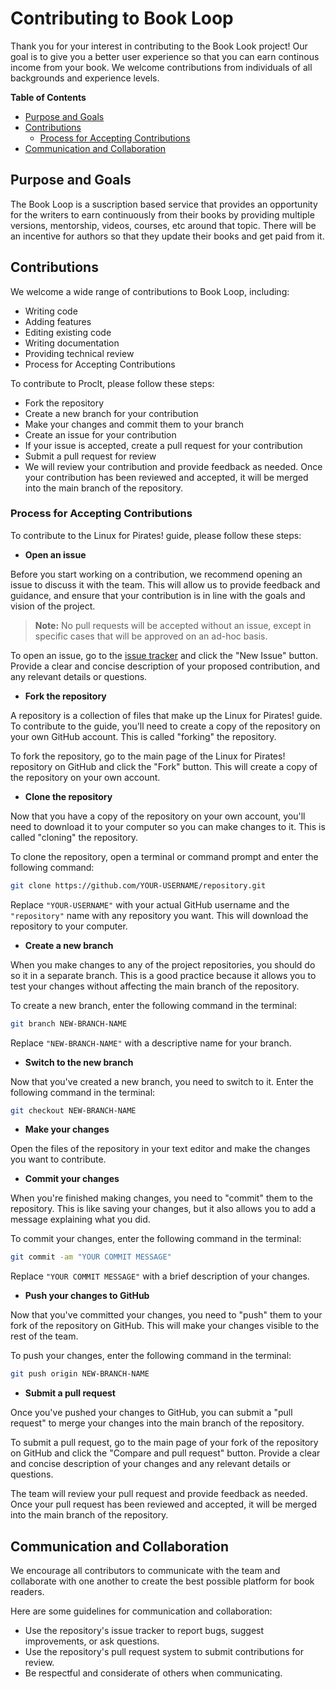 # **Contributing to Book Loop**

Thank you for your interest in contributing to the Book Look project! Our goal is to give you a better user experience so that you can earn continous income from your book. We welcome contributions from individuals of all backgrounds and experience levels.

**Table of Contents**

- [Purpose and Goals](#purpose-and-goals)
- [Contributions](#contributions)
  - [Process for Accepting Contributions](#process-for-accepting-contributions)
- [Communication and Collaboration](#communication-and-collaboration)

## **Purpose and Goals**

The Book Loop is a suscription based service that provides an opportunity for the writers to earn continuously from their books by providing multiple versions, mentorship, videos, courses, etc around that topic. There will be an incentive for authors so that they update their books and get paid from it.

## **Contributions**

We welcome a wide range of contributions to Book Loop, including:

- Writing code
- Adding features
- Editing existing code
- Writing documentation
- Providing technical review
- Process for Accepting Contributions

To contribute to Proclt, please follow these steps:

- Fork the repository
- Create a new branch for your contribution
- Make your changes and commit them to your branch
- Create an issue for your contribution
- If your issue is accepted, create a pull request for your contribution
- Submit a pull request for review
- We will review your contribution and provide feedback as needed. Once your contribution has been reviewed and accepted, it will be merged into the main branch of the repository.

### **Process for Accepting Contributions**

To contribute to the Linux for Pirates! guide, please follow these steps:

- **Open an issue** 

Before you start working on a contribution, we recommend opening an issue to discuss it with the team. This will allow us to provide feedback and guidance, and ensure that your contribution is in line with the goals and vision of the project.

> **Note:** No pull requests will be accepted without an issue, except in specific cases that will be approved on an ad-hoc basis.

To open an issue, go to the [issue tracker](https://github.com/ibilalkayy/proctl/issues) and click the "New Issue" button. Provide a clear and concise description of your proposed contribution, and any relevant details or questions.

- **Fork the repository**

A repository is a collection of files that make up the Linux for Pirates! guide. To contribute to the guide, you'll need to create a copy of the repository on your own GitHub account. This is called "forking" the repository.

To fork the repository, go to the main page of the Linux for Pirates! repository on GitHub and click the "Fork" button. This will create a copy of the repository on your own account.

- **Clone the repository**

Now that you have a copy of the repository on your own account, you'll need to download it to your computer so you can make changes to it. This is called "cloning" the repository.

To clone the repository, open a terminal or command prompt and enter the following command:

```bash
git clone https://github.com/YOUR-USERNAME/repository.git
```

Replace `"YOUR-USERNAME"` with your actual GitHub username and the `"repository"` name with any repository you want. This will download the repository to your computer.

- **Create a new branch**

When you make changes to any of the project repositories, you should do so it in a separate branch. This is a good practice because it allows you to test your changes without affecting the main branch of the repository.

To create a new branch, enter the following command in the terminal:

```bash
git branch NEW-BRANCH-NAME
```

Replace `"NEW-BRANCH-NAME"` with a descriptive name for your branch.

- **Switch to the new branch**

Now that you've created a new branch, you need to switch to it. Enter the following command in the terminal:

```bash
git checkout NEW-BRANCH-NAME
```

- **Make your changes**

Open the files of the repository in your text editor and make the changes you want to contribute.

- **Commit your changes**

When you're finished making changes, you need to "commit" them to the repository. This is like saving your changes, but it also allows you to add a message explaining what you did.

To commit your changes, enter the following command in the terminal:

```bash
git commit -am "YOUR COMMIT MESSAGE"
```

Replace `"YOUR COMMIT MESSAGE"` with a brief description of your changes.

- **Push your changes to GitHub**

Now that you've committed your changes, you need to "push" them to your fork of the repository on GitHub. This will make your changes visible to the rest of the team.

To push your changes, enter the following command in the terminal:

```bash
git push origin NEW-BRANCH-NAME
```

- **Submit a pull request**

Once you've pushed your changes to GitHub, you can submit a "pull request" to merge your changes into the main branch of the repository.

To submit a pull request, go to the main page of your fork of the repository on GitHub and click the "Compare and pull request" button. Provide a clear and concise description of your changes and any relevant details or questions.

The team will review your pull request and provide feedback as needed. Once your pull request has been reviewed and accepted, it will be merged into the main branch of the repository.

## **Communication and Collaboration**

We encourage all contributors to communicate with the team and collaborate with one another to create the best possible platform for book readers.

Here are some guidelines for communication and collaboration:

- Use the repository's issue tracker to report bugs, suggest improvements, or ask questions.
- Use the repository's pull request system to submit contributions for review.
- Be respectful and considerate of others when communicating.
